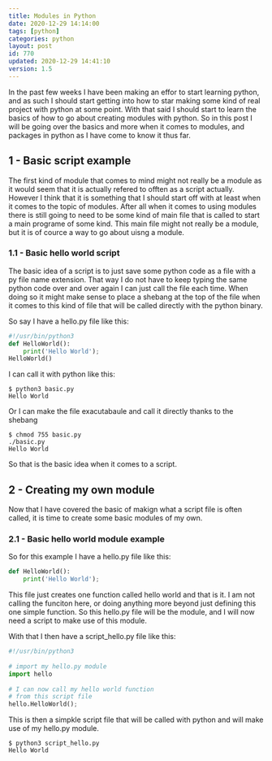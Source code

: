 ```yaml
---
title: Modules in Python
date: 2020-12-29 14:14:00
tags: [python]
categories: python
layout: post
id: 770
updated: 2020-12-29 14:41:10
version: 1.5
---
```


In the past few weeks I have been making an effor to start learning python, and as such I should start getting into how to star making some kind of real project with python at some point. With that said I should start to learn the basics of how to go about creating modules with python. So in this post I will be going over the basics and more when it comes to modules, and packages in python as I have come to know it thus far.

<!-- more -->

## 1 - Basic script example

The first kind of module that comes to mind might not really be a module as it would seem that it is actually refered to offten as a script actually. However I think that it is something that I should start off with at least when it comes to the topic of modules. After all when it comes to using modules there is still going to need to be some kind of main file that is called to start a main programe of some kind. This main file might not really be a module, but it is of cource a way to go about uisng a module.

### 1.1 - Basic hello world script

The basic idea of a script is to just save some python code as a file with a py file name extension. That way I do not have to keep typing the same python code over and over again I can just call the file each time. When doing so it might make sense to place a shebang at the top of the file when it comes to this kind of file that will be called directly with the python binary.

So say I have a hello.py file like this:

```python
#!/usr/bin/python3
def HelloWorld():
    print('Hello World');
HelloWorld()
```

I can call it with python like this:

```
$ python3 basic.py
Hello World
```

Or I can make the file exacutabaule and call it directly thanks to the shebang

```
$ chmod 755 basic.py
./basic.py
Hello World
```

So that is the basic idea when it comes to a script.

## 2 - Creating my own module

Now that I have covered the basic of makign what a script file is often called, it is time to create some basic modules of my own.

### 2.1 - Basic hello world module example

So for this example I have a hello.py file like this:

```python
def HelloWorld():
    print('Hello World');
```

This file just creates one function called hello world and that is it. I am not calling the funciton here, or doing anything more beyond just defining this one simple function. So this hello.py file will be the module, and I will now need a script to make use of this module.

With that I then have a script\_hello.py file like this:

```python
#!/usr/bin/python3
 
# import my hello.py module
import hello
 
# I can now call my hello world function
# from this script file
hello.HelloWorld();
```

This is then a simpkle script file that will be called with python and will make use of my hello.py module.

```
$ python3 script_hello.py
Hello World
```